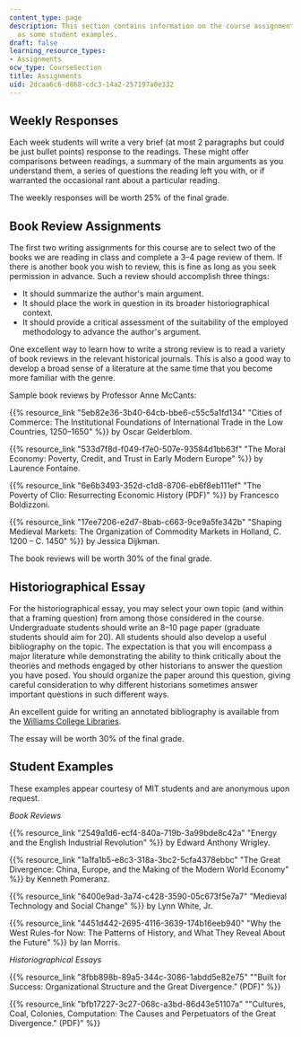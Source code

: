 ```yaml
---
content_type: page
description: This section contains information on the course assignments, as well
  as some student examples.
draft: false
learning_resource_types:
- Assignments
ocw_type: CourseSection
title: Assignments
uid: 2dcaa6c6-d868-cdc3-14a2-257197a0e332
---
```

## Weekly Responses

Each week students will write a very brief (at most 2 paragraphs but could be just bullet points) response to the readings. These might offer comparisons between readings, a summary of the main arguments as you understand them, a series of questions the reading left you with, or if warranted the occasional rant about a particular reading.

The weekly responses will be worth 25% of the final grade.

## Book Review Assignments

The first two writing assignments for this course are to select two of the books we are reading in class and complete a 3–4 page review of them. If there is another book you wish to review, this is fine as long as you seek permission in advance. Such a review should accomplish three things:

- It should summarize the author's main argument.
- It should place the work in question in its broader historiographical context.
- It should provide a critical assessment of the suitability of the employed methodology to advance the author's argument.

One excellent way to learn how to write a strong review is to read a variety of book reviews in the relevant historical journals. This is also a good way to develop a broad sense of a literature at the same time that you become more familiar with the genre.

Sample book reviews by Professor Anne McCants:

{{% resource_link "5eb82e36-3b40-64cb-bbe6-c55c5a1fd134" "Cities of Commerce: The Institutional Foundations of International Trade in the Low Countries, 1250–1650" %}} by Oscar Gelderblom.

{{% resource_link "533d7f8d-f049-f7e0-507e-93584d1bb63f" "The Moral Economy: Poverty, Credit, and Trust in Early Modern Europe" %}} by Laurence Fontaine.

{{% resource_link "6e6b3493-352d-c1d8-8706-eb6f8eb111ef" "The Poverty of Clio: Resurrecting Economic History (PDF)" %}} by Francesco Boldizzoni.

{{% resource_link "17ee7206-e2d7-8bab-c663-9ce9a5fe342b" "Shaping Medieval Markets: The Organization of Commodity Markets in Holland, C. 1200 – C. 1450" %}} by Jessica Dijkman.

The book reviews will be worth 30% of the final grade.

## Historiographical Essay

For the historiographical essay, you may select your own topic (and within that a framing question) from among those considered in the course. Undergraduate students should write an 8–10 page paper (graduate students should aim for 20). All students should also develop a useful bibliography on the topic. The expectation is that you will encompass a major literature while demonstrating the ability to think critically about the theories and methods engaged by other historians to answer the question you have posed. You should organize the paper around this question, giving careful consideration to why different historians sometimes answer important questions in such different ways.

An excellent guide for writing an annotated bibliography is available from the [Williams College Libraries](http://libguides.williams.edu/annotated-bibliography).

The essay will be worth 30% of the final grade.

## Student Examples

These examples appear courtesy of MIT students and are anonymous upon request.

*Book Reviews*

{{% resource_link "2549a1d6-ecf4-840a-719b-3a99bde8c42a" "Energy and the English Industrial Revolution" %}} by Edward Anthony Wrigley.

{{% resource_link "1a1fa1b5-e8c3-318a-3bc2-5cfa4378ebbc" "The Great Divergence: China, Europe, and the Making of the Modern World Economy" %}} by Kenneth Pomeranz.

{{% resource_link "6400e9ad-3a74-c428-3590-05c673f5e7a7" "Medieval Technology and Social Change" %}} by Lynn White, Jr.

{{% resource_link "4451d442-2695-4116-3639-174b16eeb940" "Why the West Rules-for Now: The Patterns of History, and What They Reveal About the Future" %}} by Ian Morris.

*Historiographical Essays*

{{% resource_link "8fbb898b-89a5-344c-3086-1abdd5e82e75" "\"Built for Success: Organizational Structure and the Great Divergence.\" (PDF)" %}}

{{% resource_link "bfb17227-3c27-068c-a3bd-86d43e51107a" "\"Cultures, Coal, Colonies, Computation: The Causes and Perpetuators of the Great Divergence.\" (PDF)" %}}